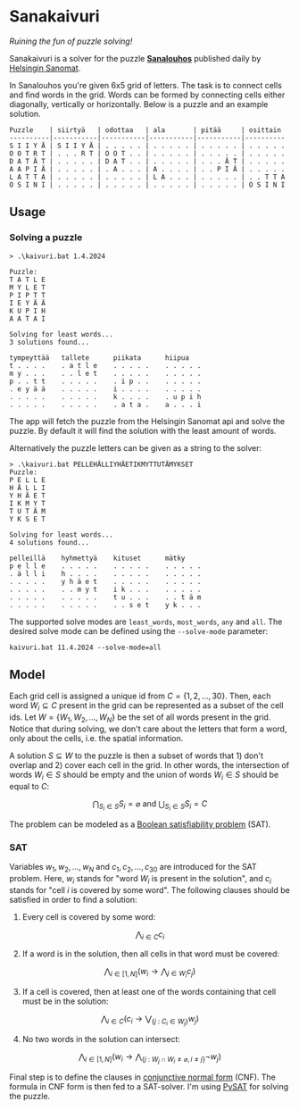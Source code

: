 # Sanakaivuri
*Ruining the fun of puzzle solving!*

Sanakaivuri is a solver for the puzzle [**Sanalouhos**](https://sanalouhos.datadesk.hs.fi/) published daily by [Helsingin Sanomat](https://hs.fi).


In Sanalouhos you're given 6x5 grid of letters. The task is to connect cells and find words in the grid. Words can be formed by connecting cells either diagonally, vertically or horizontally. Below is a puzzle and an example solution.

```
Puzzle    | siirtyä   | odottaa   | ala       | pitää     | osittain 
----------|-----------|-----------|-----------|-----------|----------
S I I Y Ä | S I I Y Ä | . . . . . | . . . . . | . . . . . | . . . . .
O O T R T | . . . R T | O O T . . | . . . . . | . . . . . | . . . . .
D A T Ä T | . . . . . | D A T . . | . . . . . | . . . Ä T | . . . . .
A A P I Ä | . . . . . | . A . . . | A . . . . | . . P I Ä | . . . . .
L A T T A | . . . . . | . . . . . | L A . . . | . . . . . | . . T T A
O S I N I | . . . . . | . . . . . | . . . . . | . . . . . | O S I N I
```

## Usage
### Solving a puzzle
```
> .\kaivuri.bat 1.4.2024

Puzzle:
T A T L E 
M Y L E T
P I P T T
I E Y Ä Ä
K U P I H
A A T A I

Solving for least words...
3 solutions found...

tympeyttää   tallete      piikata      hiipua
t . . . .    . a t l e    . . . . .    . . . . .
m y . . .    . . l e t    . . . . .    . . . . .
p . . t t    . . . . .    . i p . .    . . . . .
. e y ä ä    . . . . .    i . . . .    . . . . .
. . . . .    . . . . .    k . . . .    . u p i h
. . . . .    . . . . .    . a t a .    a . . . i
```
The app will fetch the puzzle from the Helsingin Sanomat api and solve the puzzle. By default it will find the solution with the least amount of words. 

Alternatively the puzzle letters can be given as a string to the solver:
```
> .\kaivuri.bat PELLEHÄLLIYHÄETIKMYTTUTÄMYKSET
Puzzle:
P E L L E 
H Ä L L I
Y H Ä E T
I K M Y T
T U T Ä M
Y K S E T

Solving for least words...
4 solutions found...

pelleillä    hyhmettyä    kituset      mätky
p e l l e    . . . . .    . . . . .    . . . . . 
. ä l l i    h . . . .    . . . . .    . . . . .
. . . . .    y h ä e t    . . . . .    . . . . .
. . . . .    . . m y t    i k . . .    . . . . .
. . . . .    . . . . .    t u . . .    . . t ä m
. . . . .    . . . . .    . . s e t    y k . . .
```

The supported solve modes are `least_words`, `most_words`, `any` and `all`. The desired solve mode can be defined using the `--solve-mode` parameter:
```
kaivuri.bat 11.4.2024 --solve-mode=all
```

## Model
Each grid cell is assigned a unique id from $`C = \{ 1,2,\ldots,30 \}`$. Then, each word $W_i \subseteq C$ present in the grid can be represented as a subset of the cell ids. Let $`W = \{ W_1, W_2, \ldots, W_N \}`$ be the set of all words present in the grid. Notice that during solving, we don't care about the letters that form a word, only about the cells, i.e. the spatial information.

A solution $S \subseteq W$ to the puzzle is then a subset of words that 1) don't overlap and 2) cover each cell in the grid. In other words, the intersection of words $W_i \in S$ should be empty and the union of words $W_i \in S$ should be equal to $C$:
```math
\bigcap_{S_i \in S} S_i = \varnothing \text{ and }
\bigcup_{S_i \in S} S_i = C
```

The problem can be modeled as a [Boolean satisfiability problem](https://en.wikipedia.org/wiki/Boolean_satisfiability_problem) (SAT).

### SAT
Variables $w_1,w_2,\ldots,w_N$ and $c_1,c_2,\ldots,c_{30}$ are introduced for the SAT problem. Here, $w_i$ stands for "word $W_i$ is present in the solution", and $c_i$ stands for "cell $i$ is covered by some word". The following clauses should be satisfied in order to find a solution:

1. Every cell is covered by some word:
```math
  \bigwedge_{i \in C} c_i
```

2. If a word is in the solution, then all cells in that word must be covered:
```math
  \bigwedge_{i \in [1,N]} (w_i \rightarrow \bigwedge_{j \in W_i}c_j)
```

3. If a cell is covered, then at least one of the words containing that cell must be in the solution:
```math
  \bigwedge_{i \in C} (c_i \rightarrow  \bigvee_{\{ j \text{ : } C_i \in W_j \}} w_j )
```

4. No two words in the solution can intersect:
```math
\bigwedge_{i \in [1,N]} (w_i \rightarrow \bigwedge_{\{ j \text{ : } W_j \cap W_i \neq \varnothing, i \neq j \}} \neg w_j)
```

Final step is to define the clauses in [conjunctive normal form](https://en.wikipedia.org/wiki/Conjunctive_normal_form) (CNF). The formula in CNF form is then fed to a SAT-solver. I'm using [PySAT](https://pysathq.github.io/) for solving the puzzle.
